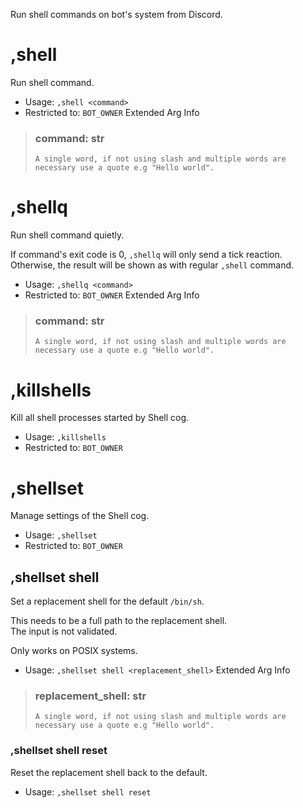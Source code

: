 Run shell commands on bot's system from Discord.

# ,shell
Run shell command.<br/>
 - Usage: `,shell <command>`
 - Restricted to: `BOT_OWNER`
Extended Arg Info
> ### command: str
> ```
> A single word, if not using slash and multiple words are necessary use a quote e.g "Hello world".
> ```
# ,shellq
Run shell command quietly.<br/>

If command's exit code is 0, `,shellq` will only send a tick reaction.<br/>
Otherwise, the result will be shown as with regular `,shell` command.<br/>
 - Usage: `,shellq <command>`
 - Restricted to: `BOT_OWNER`
Extended Arg Info
> ### command: str
> ```
> A single word, if not using slash and multiple words are necessary use a quote e.g "Hello world".
> ```
# ,killshells
Kill all shell processes started by Shell cog.<br/>
 - Usage: `,killshells`
 - Restricted to: `BOT_OWNER`
# ,shellset
Manage settings of the Shell cog.<br/>
 - Usage: `,shellset`
 - Restricted to: `BOT_OWNER`
## ,shellset shell
Set a replacement shell for the default ``/bin/sh``.<br/>

This needs to be a full path to the replacement shell.<br/>
The input is not validated.<br/>

Only works on POSIX systems.<br/>
 - Usage: `,shellset shell <replacement_shell>`
Extended Arg Info
> ### replacement_shell: str
> ```
> A single word, if not using slash and multiple words are necessary use a quote e.g "Hello world".
> ```
### ,shellset shell reset
Reset the replacement shell back to the default.<br/>
 - Usage: `,shellset shell reset`
